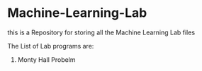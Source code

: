# Machine-Learning-Lab
this is a Repository for storing all the Machine Learning Lab files

The List of Lab programs are:
1. Monty Hall Probelm

